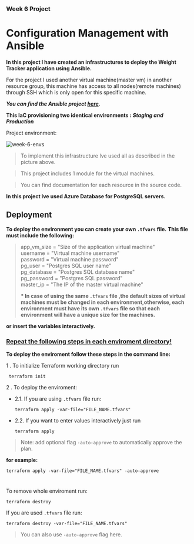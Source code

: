 ### Week 6 Project

# Configuration Management with Ansible

__In this project I have created an infrastructures to deploy the Weight Tracker application using Ansible.__

For the project I used another virtual machine(master vm) in another resource group, this machine has access to all nodes(remote machines) through SSH which is only open for this specific machine.

__*You can find the Ansible project  [here](https://github.com/Ilankulikov/Week_6_Ansible).*__ 


__This IaC provisioning two identical environments :__
__*Staging and Production*__

Project environment:

![week-6-envs](https://user-images.githubusercontent.com/90269123/138599669-1a2ac0cb-9e71-4100-a3a7-eb1d9d0c2afa.jpg)


>To implement this infrastructure Ive used all as described in the picture above.

>This project includes 1 module for the virtual machines.

>You can find documentation for each resource in the source code.


__In this project Ive used Azure Database for PostgreSQL servers.__

## Deployment
__To deploy the environment you can create your own `.tfvars` file.__
__This file must include the following:__

>app_vm_size      = "Size of the application virtual machine"<br/>
username         = "Virtual machine username"<br/>
password         = "Virtual machine password"<br/>
pg_user          = "Postgres SQL user name"<br/>
pg_database      = "Postgres SQL database name"<br/>
pg_password      = "Postgres SQL password"<br/>
master_ip        = "The IP of the master virtual machine"
>
>**__*__ In case of using the same `.tfvars` file ,the default sizes of virtual machines must be changed in each environment,otherwise,
 each environment must have its own `.tfvars` file so that each environment will have a unique size for the machines.**




__or insert the variables interactively.__

<h3><u><b>Repeat the following steps in each enviroment directory!</b></u></h3>


__To deploy the enviroment follow these steps in the command line:__


1 . To initialize Terraform working directory run

     terraform init

2 . To deploy the enviroment:

  - 2.1. If you are using `.tfvars` file run:

        terraform apply -var-file="FILE_NAME.tfvars"

  - 2.2. If you want to enter values interactively just run
  
        terraform apply 

>Note: add optional flag `-auto-approve` to automatically approve the plan.

__for example:__

    terraform apply -var-file="FILE_NAME.tfvars" -auto-approve

#

To remove whole enviroment run:

    terraform destroy

If you are used `.tfvars` file run:

    terraform destroy -var-file="FILE_NAME.tfvars" 

>You can also use `-auto-approve` flag here.
